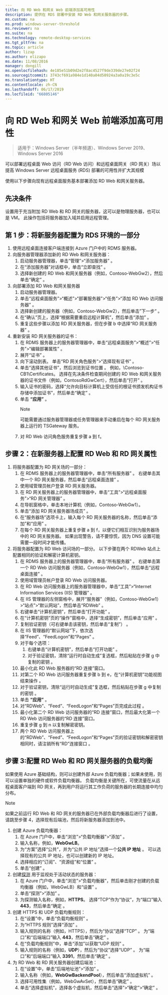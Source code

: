 ```yaml
---
title: 向 RD Web 和网关 Web 前端添加高可用性
description: 提供在 RDS 部署中安装 RD Web 和网关服务器的步骤。
ms.custom: na
ms.prod: windows-server-threshold
ms.reviewer: na
ms.suite: na
ms.technology: remote-desktop-services
ms.tgt_pltfrm: na
ms.topic: article
author: lizap
ms.author: elizapo
ms.date: 11/08/2016
manager: dongill
ms.openlocfilehash: 4e185e51b09d2e2f8ac4527f9de339de27e02f24
ms.sourcegitcommit: 3743cf691a984e1d140a04d50924a3a0a19c3e5c
ms.translationtype: HT
ms.contentlocale: zh-CN
ms.lasthandoff: 06/17/2019
ms.locfileid: "66805146"
---
```

# <a name="add-high-availability-to-the-rd-web-and-gateway-web-front"></a>向 RD Web 和网关 Web 前端添加高可用性

>适用于：Windows Server（半年频道）、Windows Server 2019、Windows Server 2016


可以部署远程桌面 Web 访问（RD Web 访问）和远程桌面网关（RD 网关）场以提高 Windows Server 远程桌面服务 (RDS) 部署的可用性并扩大其规模 

使用以下步骤向现有远程桌面服务基本部署添加 RD Web 和网关服务器。  

## <a name="pre-requisites"></a>先决条件

设置用于充当附加 RD Web 和 RD 网关的服务器，这可以是物理服务器，也可以是 VM。 此操作包括将服务器加入域并启用远程管理。

## <a name="step-1-configure-the-new-server-to-be-part-of-the-rds-environment"></a>第 1 步：将新服务器配置为 RDS 环境的一部分

1. 使用远程桌面连接客户端连接到 Azure 门户中的 RDMS 服务器。
2. 向服务器管理器添加新的 RD Web 和网关服务器：
    1. 启动服务器管理器，单击“管理”>“添加服务器”  。   
    2. 在“添加服务器”对话框中，单击“立即查找”  。   
    3. 选择新创建的 RD Web 和网关服务器（例如，Contoso-WebGw2），然后单击“确定”  。
3. 向部署添加 RD Web 和网关服务器  
    1. 启动服务器管理器。  
    2. 单击“远程桌面服务”>“概述”>“部署服务器”>“任务”>“添加 RD Web 访问服务器”  。   
    3. 选择新创建的服务器（例如，Contoso-WebGw2），然后单击”下一步“  。  
    4. 在“确认”页上，选择“根据需要重启远程计算机”，然后单击“添加”   。  
    5. 重复这些步骤以添加 RD 网关服务器，但在步骤 b 中选择“RD 网关服务器”  。
4. 重新安装 RD 网关服务器的证书：
   1. 在 RDMS 服务器上的服务器管理器中，单击“远程桌面服务”>“概述”>“任务”>“编辑部署属性”  。  
   2. 展开“证书”  。  
   3. 向下滚动到表。 单击“RD 网关角色服务”>“选择现有证书”  。  
   4. 单击“选择其他证书”，然后浏览到证书位置  。 例如，\Contoso-CB1\Certificates。 选择在先决条件检查期间创建的 RD Web 和网关服务器的证书文件（例如，ContosoRdGwCert），然后单击“打开”  。  
   5. 输入证书的密码，选择“允许向目标计算机上受信任的根证书颁发机构证书存储中添加证书”，然后单击“确定”   。  
   6. 单击 **“应用”** 。
      > [!NOTE] 
      > 可能需要通过服务器管理器或任务管理器来手动重启在每个 RD 网关服务器上运行的 TSGateway 服务。
   7. 对 RD Web 访问角色服务重复步骤 a 到 f。

## <a name="step-2-configure-rd-web-and-rd-gateway-properties-on-the-new-server"></a>步骤 2：在新服务器上配置 RD Web 和 RD 网关属性
1. 将服务器配置为 RD 网关场的一部分：
    1.  在 RDMS 服务器上的服务器管理器中，单击“所有服务器”  。 右键单击其中一个 RD 网关服务器，然后单击“远程桌面连接”  。
    2.  使用域管理员帐户登录 RD 网关服务器。  
    3.  在 RD 网关服务器上的服务器管理器中，单击“工具”>“远程桌面服务”>“RD 网关管理器”  。  
    4.  在导航窗格中，单击本地计算机（例如，Contoso-WebGw1）。  
    5.  单击“添加 RD 网关服务器场成员”  。  
    6.  在“服务器场”选项卡上，输入每个 RD 网关服务器的名称，然后单击“添加”和“应用”    。  
    7.  在每个 RD 网关服务器上重复步骤 a 到 f，以便它们相互识别为服务器场中的 RD 网关服务器。 如果出现警告，请不要惊慌，因为 DNS 设置可能需要一段时间才能传播。
2. 将服务器配置为 RD Web 访问场的一部分。 以下步骤在两个 RDWeb 站点上配置相同的验证和解密计算机密钥。
    1.  在 RDMS 服务器上的服务器管理器中，单击“所有服务器”  。 右键单击第一个 RD Web 访问服务器（例如，Contoso-WebGw1），然后单击“远程桌面连接”  。  
    2.  使用域管理员帐户登录 RD Web 访问服务器。  
    3.  在 RD Web 访问服务器上的服务器管理器中，单击“工具”>“Internet Information Services (IIS) 管理器”  。  
    4.  在 IIS 管理器的左侧窗格中，展开“服务器”（例如，Contoso-WebGw1）>“站点”>“默认网站”，然后单击“RDWeb”   。  
    5.  右键单击“计算机密钥”，然后单击“打开功能”   。
    6.  在“计算机密钥”页的“操作”窗格中，选择“生成密钥”，然后单击“应用”    。
    7.  复制验证密钥（可右键单击该密钥，然后单击“复制”）  。
    8.  在 IIS 管理器的“默认网站”下，依次选择“Feed”、“FeedLogon”和“Pages”     。
    9. 对于每个选项：
        1.  右键单击“计算机密钥”，然后单击“打开功能”   。
        2.  对于验证密钥，清除“运行时自动生成”复选框，然后粘贴在步骤 g 中复制的密钥  。
    10.  最小化此 RD Web 服务器的“RD 连接”窗口。  
    11.  对第二个 RD Web 访问服务器重复步骤 b 到 e，在“计算机密钥”功能视图结束操作  。
    12. 对于验证密钥，清除“运行时自动生成”复选框，然后粘贴在步骤 g 中复制的密钥  。
    13. 单击 **“应用”** 。
    14. 对“RDWeb”、“Feed”、“FeedLogon”和“Pages”页完成此过程     。
    15. 最小化第二个 RD Web 访问服务器的“RD 连接”窗口，然后最大化第一个 RD Web 访问服务器的“RD 连接”窗口。  
    16. 重复步骤 g 到 n 以复制解密密钥。
    17. 两个 RD Web 访问服务器上的“RDWeb”、“Feed”、“FeedLogon”和“Pages”页的验证密钥和解密密钥相同时，请注销所有“RD”连接窗口     。

## <a name="step-3-configure-load-balancing-for-the-rd-web-and-rd-gateway-servers"></a>步骤 3:配置 RD Web 和 RD 网关服务器的负载均衡

如果使用 Azure 基础结构，则可以创建外部 Azure 负载均衡器；如果未使用，则可以设置单独的硬件或软件负载均衡器。 负载均衡是关键所在，可使流量在从远程桌面客户端到 RD 网关，再到用户将运行其工作负荷的服务器的长期连接中均匀分布。

> [!NOTE] 
> 如果之前运行 RD Web 和 RD 网关的服务器已在外部负载均衡器后进行了设置，请跳至步骤 4，选择现有后端池，然后将新服务器添加到池中。

1.  创建 Azure 负载均衡器：  
    1.  在 Azure 门户中，单击“浏览”>“负载均衡器”>“添加”  。  
    2.  输入名称，例如，**WebGwLB**。  
    3.  为“方案”选择“公共”，并为“公共 IP 地址”选择一个**公共 IP 地址**    。 可以选择现有的公共 IP 地址，也可以创建新的 IP 地址。 
    4.  选择相应的“订阅”、“资源组”和“位置”    。
    5.  单击“创建”  。  
2. 创建[探测](https://azure.microsoft.com/documentation/articles/load-balancer-custom-probe-overview/) 用于监视处于活动状态的服务器：  
    1.  在 Azure 门户中，单击“浏览”>“负载均衡器”，然后单击刚才创建的负载均衡器（例如，WebGwLB）和“设置”  。  
    2.  单击“探测”>“添加”  。  
    3.  为探测输入名称，例如，**HTTPS**。 选择“TCP”作为“协议”，为“端口”输入 **443**，然后单击“确定     。   
3.  创建 HTTPS 和 UDP 负载均衡规则：  
    1.  在“设置”中，单击“负载均衡规则”   。  
    2.  为“HTTPS 规则”选择“添加”   。  
    3.  输入规则的名称（例如，HTTPS），然后为“协议”选择“TCP”   。 为“端口”和“后端端口”输入 **443**，然后单击“确定”    。  
    4.  在“负载均衡规则”中，单击“添加”以获取“UDP 规则”    。  
    5.  输入规则的名称（例如，**UDP**），然后为“协议”选择“UDP”   。 为“端口”和“后端端口”输入 **3391**，然后单击“确定”    。  
4. 为 RD Web 和 RD 网关服务器创建后端池：
      1. 在“设置”中，单击“后端地址池”>“添加”   。   
      2. 输入名称（例如，**WebGwBackendPool**），然后单击“添加虚拟机”  。  
      3. 选择可用性集（例如，WebGwAvSet），然后单击“确定”  。   
      4. 单击“选择虚拟机”，选择各个虚拟机，然后单击“选择”>“确定”>“确定”   。
